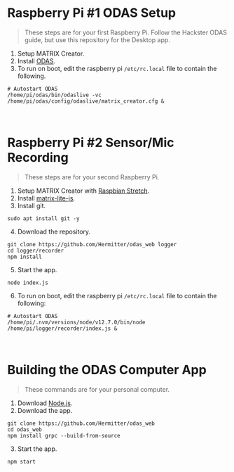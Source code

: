 # Raspberry Pi #1 ODAS Setup
> These steps are for your first Raspberry Pi.
Follow the Hackster ODAS guide, but use this repository for the Desktop app.
1. Setup MATRIX Creator.
2. Install [ODAS](https://www.hackster.io/matrix-labs/direction-of-arrival-for-matrix-voice-creator-using-odas-b7a15b).
​
3. To run on boot, edit the raspberry pi `/etc/rc.local` file to contain the following.
```
# Autostart ODAS
/home/pi/odas/bin/odaslive -vc /home/pi/odas/config/odaslive/matrix_creator.cfg &
```
​
# Raspberry Pi #2 Sensor/Mic Recording
> These steps are for your second Raspberry Pi.
1. Setup MATRIX Creator with [Raspbian Stretch](https://downloads.raspberrypi.org/raspbian/images/raspbian-2019-04-09/).
2. Install [matrix-lite-js](https://matrix-io.github.io/matrix-documentation/matrix-lite/getting-started/javascript/).
3. Install git.
```
sudo apt install git -y
```
4. Download the repository.
```
git clone https://github.com/Hermitter/odas_web logger
cd logger/recorder
npm install
```
5. Start the app.
```
node index.js
```
6. To run on boot, edit the raspberry pi `/etc/rc.local` file to contain the following:
```
# Autostart ODAS
/home/pi/.nvm/versions/node/v12.7.0/bin/node /home/pi/logger/recorder/index.js &
```
​
# Building the ODAS Computer App
> These commands are for your personal computer.
1. Download [Node.js](https://nodejs.org/en/download/).
​
2. Download the app.
```
git clone https://github.com/Hermitter/odas_web
cd odas_web
npm install grpc --build-from-source
```

3. Start the app.
```
npm start
```